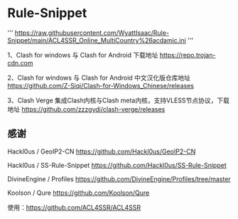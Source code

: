 # Rule-Snippet

>
>
>
'''
https://raw.githubusercontent.com/WyattIsaac/Rule-Snippet/main/ACL4SSR_Online_MultiCountry%26acdamic.ini
'''

1、Clash for windows 与 Clash for Android 下载地址
https://repo.trojan-cdn.com

2、Clash for windows 与 Clash for Android 中文汉化版仓库地址
https://github.com/Z-Siqi/Clash-for-Windows_Chinese/releases

3、Clash Verge 集成Clash内核与Clash meta内核，支持VLESS节点协议，下载地址
https://github.com/zzzgydi/clash-verge/releases

## 感谢

Hackl0us / GeoIP2-CN https://github.com/Hackl0us/GeoIP2-CN

Hackl0us / SS-Rule-Snippet https://github.com/Hackl0us/SS-Rule-Snippet

DivineEngine / Profiles https://github.com/DivineEngine/Profiles/tree/master

Koolson / Qure https://github.com/Koolson/Qure

使用：https://github.com/ACL4SSR/ACL4SSR
